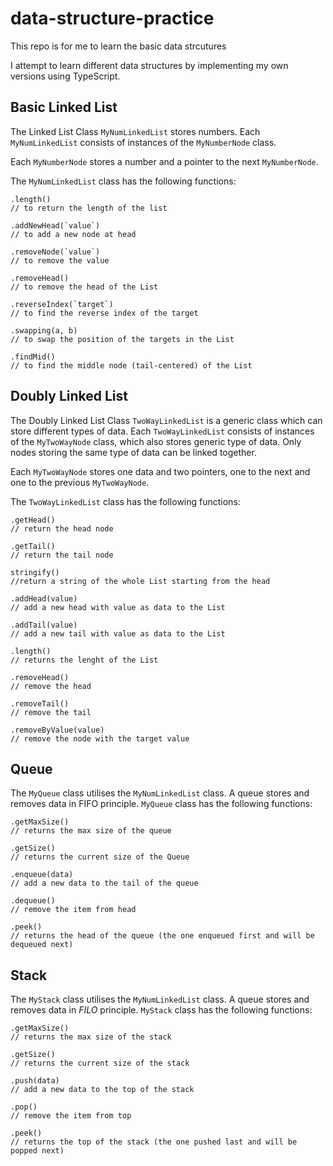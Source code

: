# data-structure-practice
This repo is for me to learn the basic data strcutures

I attempt to learn different data structures by implementing my own versions using TypeScript.

## Basic Linked List
The Linked List Class `MyNumLinkedList` stores numbers. Each `MyNumLinkedList` consists of instances of the `MyNumberNode` class.  

Each `MyNumberNode` stores a number and a pointer to the next `MyNumberNode`.  

The `MyNumLinkedList` class has the following functions:  
```
.length()
// to return the length of the list

.addNewHead(`value`)
// to add a new node at head

.removeNode(`value`)
// to remove the value

.removeHead()
// to remove the head of the List

.reverseIndex(`target`)
// to find the reverse index of the target

.swapping(a, b)
// to swap the position of the targets in the List

.findMid()
// to find the middle node (tail-centered) of the List

```

## Doubly Linked List
The Doubly Linked List Class `TwoWayLinkedList` is a generic class which can store different types of data. Each `TwoWayLinkedList` consists of instances of the `MyTwoWayNode` class, which also stores generic type of data. Only nodes storing the same type of data can be linked together. 

Each `MyTwoWayNode` stores one data and two pointers, one to the next and one to the previous `MyTwoWayNode`.  

The `TwoWayLinkedList` class has the following functions: 

```
.getHead()
// return the head node

.getTail()
// return the tail node

stringify()
//return a string of the whole List starting from the head

.addHead(value)
// add a new head with value as data to the List

.addTail(value)
// add a new tail with value as data to the List

.length()
// returns the lenght of the List

.removeHead()
// remove the head

.removeTail()
// remove the tail

.removeByValue(value)
// remove the node with the target value
```
## Queue
The `MyQueue` class utilises the `MyNumLinkedList` class. A queue stores and removes data in FIFO principle. `MyQueue` class has the following functions:

```
.getMaxSize()
// returns the max size of the queue

.getSize()
// returns the current size of the Queue

.enqueue(data)
// add a new data to the tail of the queue

.dequeue()
// remove the item from head

.peek()
// returns the head of the queue (the one enqueued first and will be dequeued next)
```

## Stack
The `MyStack` class utilises the `MyNumLinkedList` class. A queue stores and removes data in *FILO* principle. `MyStack` class has the following functions:

```
.getMaxSize()
// returns the max size of the stack

.getSize()
// returns the current size of the stack

.push(data)
// add a new data to the top of the stack

.pop()
// remove the item from top

.peek()
// returns the top of the stack (the one pushed last and will be popped next)
```